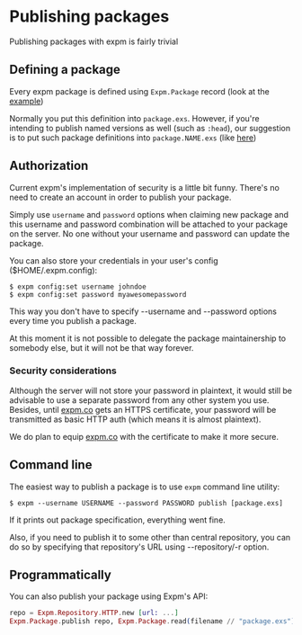 Publishing packages
===================

Publishing packages with expm is fairly trivial

Defining a package
------------------

Every expm package is defined using `Expm.Package` record (look at the [example](https://github.com/yrashk/expm/blob/master/package.exs))

Normally you put this definition into `package.exs`. However, if you're intending to publish named versions as well (such as `:head`), our suggestion is to put such package definitions into `package.NAME.exs` (like [here](https://github.com/yrashk/expm/blob/master/package.head.exs))

Authorization
-------------

Current expm's implementation of security is a little bit funny. There's no need to create an account in order to publish your package.

Simply use `username` and `password` options when claiming new package and this username and password combination will be attached to your package on the server. No one without your username and password can update the package.

You can also store your credentials in your user's config ($HOME/.expm.config):

```
$ expm config:set username johndoe
$ expm config:set password myawesomepassword
```

This way you don't have to specify --username and --password options every time you
publish a package.

At this moment it is not possible to delegate the package maintainership to somebody else, but it will not be that way forever.

### Security considerations

Although the server will not store your password in plaintext, it would still be advisable to use a separate password from any other system you use. Besides, until [expm.co](http://expm.co) gets an HTTPS certificate, your password will be transmitted as basic HTTP auth (which means it is almost plaintext).

We do plan to equip [expm.co](http://expm.co) with the certificate to make it more secure.

Command line
------------

The easiest way to publish a package is to use `expm` command line utility:

```
$ expm --username USERNAME --password PASSWORD publish [package.exs]
```

If it prints out package specification, everything went fine.

Also, if you need to publish it to some other than central repository, you can do so by specifying that repository's URL using --repository/-r option.

Programmatically
----------------

You can also publish your package using Expm's API:

```elixir
repo = Expm.Repository.HTTP.new [url: ...]
Expm.Package.publish repo, Expm.Package.read(filename // "package.exs")
```